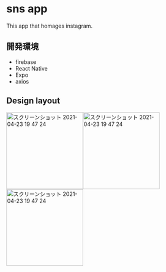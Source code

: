 # sns app

This app that homages instagram. 

## 開発環境
- firebase
- React Native
- Expo
- axios

## Design layout
<img width="200" alt="スクリーンショット 2021-04-23 19 47 24" src="https://user-images.githubusercontent.com/56709557/89393384-b48bd680-d745-11ea-8cf5-0e23d97b2df7.png"><img width="200" alt="スクリーンショット 2021-04-23 19 47 24" src="https://user-images.githubusercontent.com/56709557/89393392-b6559a00-d745-11ea-805a-3ec0d2a25963.png"><img width="200" alt="スクリーンショット 2021-04-23 19 47 24" src="https://user-images.githubusercontent.com/56709557/89864469-f8b82480-dbe6-11ea-9e1c-bcd0df0226e8.png">

